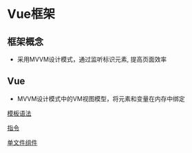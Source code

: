 # Vue框架

## 框架概念

- 采用MVVM设计模式，通过监听标识元素, 提高页面效率

## Vue

- MVVM设计模式中的VM视图模型，将元素和变量在内存中绑定

[模板语法](Vue_Template_Syntax.md)

[指令](Vue_Directives.md)

[单文件组件](Vue_Single_File_Component.md)
